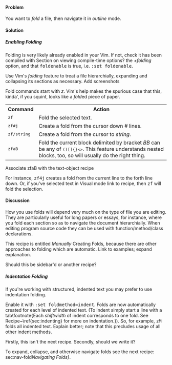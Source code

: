 <h4>Problem</h4>

You want to <i>fold</i> a file, then navigate it in <i>outline</i> mode.

<h4>Solution</h4>

<div class="callout">
  
  <h5>Enabling Folding</h5>

  Folding is very likely already enabled in your Vim. If not,
  check it has been compiled with <span class="todo">Section on viewing
  compile-time options?</span> the <i>+folding</i> option,
  and that <tt>foldenable</tt> is true, i.e. <tt>:set foldenable</tt>.

</div>

Use Vim's <i>folding</i> feature to treat a file hierarchially,
expanding and collapsing its sections as necessary. <span class="todo">Add
screenshots</span>

Fold commands start with <i>z</i>. Vim's help makes the spurious case
that this, kinda', if you squint, looks like a <i>fold</i>ed piece of
paper.

<table>
  <tr><th>Command</th> <th>Action</th></tr>
  <tr><td><tt>zf</tt></td> <td>Fold the selected text.</td></tr>
  <tr><td><tt>zf#j</tt></td> <td>Create a fold from the cursor down <i>#</i>
  lines.</td></tr>
  <tr><td><tt>zf/string</tt></td> <td>Create a fold from the cursor to
  <i>string</i>.</td></tr>
  <tr><td><tt>zfaB</tt></td><td>Fold the current block delimited by bracket 
  <var>B</var><span class="fn"><var>B</var> can be any of <tt>()[]{}<></tt>. This feature 
  understands nested blocks, too, so will usually do 
  the right thing.</span></td></tr>
</table>

<span class="todo">Associate zfaB with the text-object recipe</span>

For instance, <tt>zf4j</tt> creates a fold from the current line to the forth
line down. Or, if you've selected text in Visual mode <span class="todo">link
to recipe</span>, then <tt>zf</tt> will fold the selection.

<h4>Discussion</h4>

How you use folds will depend very much on the type of file you are editing.
They are particularly useful for long papers or essays, for instance, where
you fold each section so as to navigate the document hierarchially. When
editing program source code they can be used with function/method/class
declarations.

This recipe is entitled <i>Manually</i> Creating Folds, because there are other
approaches to folding which are automatic. <span class="todo">Link to examples; expand
explanation</span>. 

<span class="todo">Should this be sidebar'd or another recipe?</span>

<div class="callout">

  <h5>Indentation Folding</h5>

  If you're working with structured, indented text you may prefer to use
  indentation folding. 

  Enable it with <tt>:set foldmethod=indent</tt>. Folds are now automatically
  created for each level of indented text. (To indent simply start a line with a
  tab\footnote{Each <i>shiftwidth</i> of indent corresponds to one fold. See
  Recipe~\ref{sec:indenting} for more on indentation.}). So, for example,
  <tt>zM</tt> folds all indented text. <span class="todo">Explain better; note
  that this precludes usage of all other indent methods</span>. 

</div>

<span class="todo">Firstly, this isn't the next recipe. Secondly, should we write it?</span>

To expand, collapse, and otherwise navigate folds see the next recipe:
sec:nav-fold<i>Navigating Folds}</i>.

